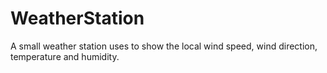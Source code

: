 # WeatherStation
A small weather station uses to show the local wind speed, wind direction, temperature and humidity.
